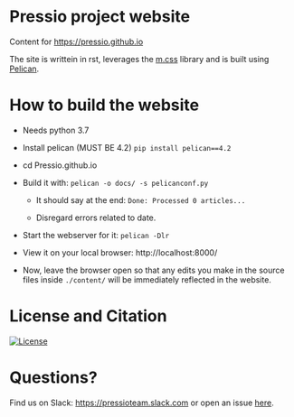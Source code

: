 # Pressio project website

Content for https://pressio.github.io

The site is writtein in rst, leverages the [m.css](https://mcss.mosra.cz/) library and is built using [Pelican](https://docs.getpelican.com/en/latest/#).

# How to build the website

- Needs python 3.7

- Install pelican (MUST BE 4.2)
`pip install pelican==4.2`

- cd Pressio.github.io

- Build it with: `pelican -o docs/ -s pelicanconf.py`

  * It should say at the end: ``Done: Processed 0 articles...``

  * Disregard errors related to date.

- Start the webserver for it: `pelican -Dlr`

- View it on your local browser: http://localhost:8000/

- Now, leave the browser open so that any edits you make in the source files inside `./content/` will be immediately reflected in the website.


# License and Citation
[![License](https://img.shields.io/badge/License-BSD%203--Clause-blue.svg)](https://opensource.org/licenses/BSD-3-Clause)

# Questions?
Find us on Slack: https://pressioteam.slack.com or open an issue [here](https://github.com/Pressio/Pressio.github.io/issues).
